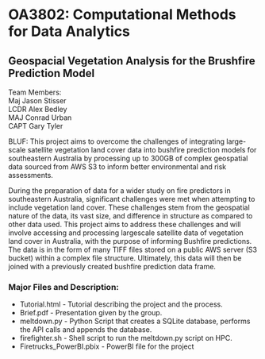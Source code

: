 # OA3802: Computational Methods for Data Analytics
## Geospacial Vegetation Analysis for the Brushfire Prediction Model
Team Members: <br>
Maj Jason Stisser <br>
LCDR Alex Bedley <br>
MAJ Conrad Urban <br>
CAPT Gary Tyler <br>

BLUF: This project aims to overcome the challenges of integrating large-scale satellite vegetation land cover data into bushfire prediction models for southeastern Australia by processing up to 300GB of complex geospatial data sourced from AWS S3 to inform better environmental and risk assessments.

During the preparation of data for a wider study on fire predictors in southeastern Australia, significant challenges were met when attempting to include vegetation land cover. These challenges stem from the geospatial nature of the data, its vast size, and difference in structure as compared to other data used. This project aims to address these challenges and will involve accessing and processing largescale satellite data of vegetation land cover in Australia, with the purpose of informing Bushfire predictions. The data is in the form of many TIFF files stored on a public AWS server (S3 bucket) within a complex file structure. Ultimately, this data will then be joined with a previously created bushfire prediction data frame.

### Major Files and Description:
* Tutorial.html - Tutorial describing the project and the process. <br>
* Brief.pdf - Presentation given by the group. <br>
* meltdown.py - Python Script that creates a SQLite database, performs the API calls and appends the database.<br>
* firefighter.sh - Shell script to run the meltdown.py script on HPC. <br>
* Firetrucks_PowerBI.pbix - PowerBI file for the project
